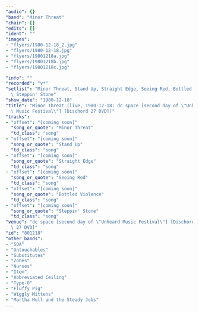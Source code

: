 ```yaml
---
"audio": {}
"band": "Minor Threat"
"chain": []
"edits": []
"ident": ""
"images":
- "flyers/1980-12-18_2.jpg"
- "flyers/1980-12-18.jpg"
- "flyers/19801218a.jpg"
- "flyers/19801218b.jpg"
- "flyers/19801218c.jpg"

"info": ""
"recorded": "v*"
"setlist": "Minor Threat, Stand Up, Straight Edge, Seeing Red, Bottled Violence,\
  \ Steppin' Stone"
"show_date": "1980-12-18"
"title": "Minor Threat (live, 1980-12-18: dc space [second day of \"Unheard\
  \ Music Festival\"] [Dischord 27 DVD])"
"tracks":
- "offset": "[coming soon]"
  "song_or_quote": "Minor Threat"
  "td_class": "song"
- "offset": "[coming soon]"
  "song_or_quote": "Stand Up"
  "td_class": "song"
- "offset": "[coming soon]"
  "song_or_quote": "Straight Edge"
  "td_class": "song"
- "offset": "[coming soon]"
  "song_or_quote": "Seeing Red"
  "td_class": "song"
- "offset": "[coming soon]"
  "song_or_quote": "Bottled Violence"
  "td_class": "song"
- "offset": "[coming soon]"
  "song_or_quote": "Steppin' Stone"
  "td_class": "song"
"venue": "dc space [second day of \"Unheard Music Festival\"] [Dischord\
  \ 27 DVD]"
"id": "801218"
"other_bands":
- "SOA"
- "Untouchables"
- "Substitutes"
- "Zones"
- "Nurses"
- "Item"
- "Abbreviated Ceiling"
- "Type-O"
- "Fluffy Pig"
- "Wiggly Mittens"
- "Martha Hull and the Steady Jobs"
...
```

